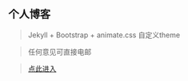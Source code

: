 ## 个人博客

> Jekyll + Bootstrap + animate.css 自定义theme

> 任何意见可直接电邮

>  <a href="http://warpprism.github.io">点此进入</a>

